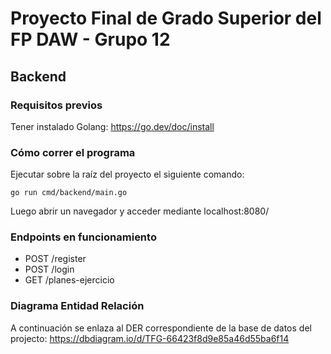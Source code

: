 ﻿# Proyecto Final de Grado Superior del FP DAW - Grupo 12
## Backend
### Requisitos previos
Tener instalado Golang: https://go.dev/doc/install

### Cómo correr el programa
Ejecutar sobre la raíz del proyecto el siguiente comando:

```
go run cmd/backend/main.go
```

Luego abrir un navegador y acceder mediante localhost:8080/

### Endpoints en funcionamiento

- POST /register
- POST /login
- GET /planes-ejercicio

### Diagrama Entidad Relación 

A continuación se enlaza al DER correspondiente de la base de datos del projecto: https://dbdiagram.io/d/TFG-66423f8d9e85a46d55ba6f14
